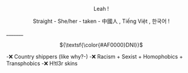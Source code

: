  <p align="center">Leah !</p>

  <p align="center">Straight - She/her - taken - 中國人 , Tiếng Việt , 한국어 !</p>
_______

<p align="center">${\textsf{\color{#AF0000}DNI}}$</p>
-❌ Country shippers (like why?-)
-❌ Racism + Sexist + Homophobics + Transphobics
-❌ H!tl3r skins




